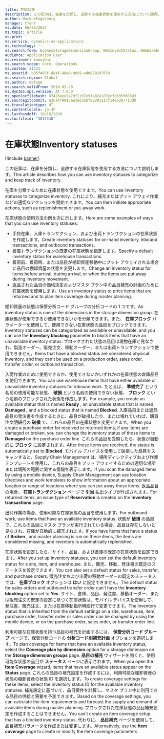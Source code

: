 ```yaml
---
title: 在庫状態
description: この記事は、在庫を分類し、追跡する在庫状態を使用する方法について説明します。
author: MarkusFogelberg
manager: tfehr
ms.date: 06/20/2017
ms.topic: article
ms.prod: ''
ms.service: dynamics-ax-applications
ms.technology: ''
ms.search.form: EcoResStorageDimensionGroup, WHSInventStatus, WHSWarehouseStatusChange
audience: Application User
ms.reviewer: kamaybac
ms.search.scope: Core, Operations
ms.custom: 21331
ms.assetid: b35f495f-de4f-48a0-9d09-4d06781d7650
ms.search.region: Global
ms.author: mafoge
ms.search.validFrom: 2016-02-28
ms.dyn365.ops.version: AX 7.0.0
ms.openlocfilehash: 07426eee2a79f21d7e91a82a1832cfdb35fd8683
ms.sourcegitcommit: a36a4f9915ae3eb36bf8220111cf1486387713d9
ms.translationtype: HT
ms.contentlocale: ja-JP
ms.lasthandoff: 10/16/2020
ms.locfileid: "4017348"
---
```

# <a name="inventory-statuses"></a><span data-ttu-id="074ec-103">在庫状態</span><span class="sxs-lookup"><span data-stu-id="074ec-103">Inventory statuses</span></span>

[!include [banner](../includes/banner.md)]

<span data-ttu-id="074ec-104">この記事は、在庫を分類し、追跡する在庫状態を使用する方法について説明します。</span><span class="sxs-lookup"><span data-stu-id="074ec-104">This article describes how you can use inventory statuses to categorize and keep track of inventory.</span></span>

<span data-ttu-id="074ec-105">在庫を分類するために在庫状態を使用できます。</span><span class="sxs-lookup"><span data-stu-id="074ec-105">You can use inventory statuses to categorize inventory.</span></span> <span data-ttu-id="074ec-106">これにより、補充またはプット アウェイ作業などの適切なアクションを開始できます。</span><span class="sxs-lookup"><span data-stu-id="074ec-106">You can then initiate appropriate actions, such as replenishment or put-away work.</span></span>

<span data-ttu-id="074ec-107">在庫状態の使用方法の例を次に示します。</span><span class="sxs-lookup"><span data-stu-id="074ec-107">Here are some examples of ways that you can use inventory statuses:</span></span>

-   <span data-ttu-id="074ec-108">手持在庫、入庫トランザクション、および出荷トランザクションの在庫状態を作成します。</span><span class="sxs-lookup"><span data-stu-id="074ec-108">Create inventory statuses for on-hand inventory, inbound transactions, and outbound transactions.</span></span>
-   <span data-ttu-id="074ec-109">倉庫トランザクションの既定の在庫状態を指定します。</span><span class="sxs-lookup"><span data-stu-id="074ec-109">Specify a default inventory status for warehouse transactions.</span></span>
-   <span data-ttu-id="074ec-110">着荷前、着荷時、または品目が棚卸資産移動中にプット アウェイされる場合に品目の棚卸資産の状態を変更します。</span><span class="sxs-lookup"><span data-stu-id="074ec-110">Change an inventory status for items before arrival, during arrival, or when the items are put away during inventory movement.</span></span>
-   <span data-ttu-id="074ec-111">返品された品目の価格決定およびマスタ プラン中の品目補充の計画のために在庫状態を使用します。</span><span class="sxs-lookup"><span data-stu-id="074ec-111">Use an inventory status to price items that are returned and to plan item coverage during master planning.</span></span>

<span data-ttu-id="074ec-112">棚卸資産の状態は保管分析コード グループの分析コードの 1 つです。</span><span class="sxs-lookup"><span data-stu-id="074ec-112">An inventory status is one of the dimensions in the storage dimension group.</span></span> <span data-ttu-id="074ec-113">在庫状態が使用できるか使用できないかを分類できます。また、 **在庫ブロック** パラメーターを使用して、使用できない在庫状態の品目をブロックできます。</span><span class="sxs-lookup"><span data-stu-id="074ec-113">Inventory statuses can be categorized as available or unavailable, and you can use the **Inventory blocking** parameter to block items that have an unavailable inventory status.</span></span> <span data-ttu-id="074ec-114">ブロックされた状態の品目は現物在庫と見なされ、製造オーダー、販売注文、移動オーダー、または出荷トランザクションで使用できません。</span><span class="sxs-lookup"><span data-stu-id="074ec-114">Items that have a blocked status are considered physical inventory, and they can't be used on a production order, sales order, transfer order, or outbound transaction.</span></span>

<span data-ttu-id="074ec-115">入荷作業のために使用できるか、使用できないかいずれかの在庫状態の倉庫品目を使用できます。</span><span class="sxs-lookup"><span data-stu-id="074ec-115">You can use warehouse items that have either available or unavailable inventory statuses for inbound work.</span></span> <span data-ttu-id="074ec-116">たとえば、 **準備完了** という名前の使用可能な状態、 **破損** という名前の使用できない状態、 **ブロック** という名前のブロックされた状態を作成します。</span><span class="sxs-lookup"><span data-stu-id="074ec-116">For example, you create an available status that is named **Ready** , an unavailable status that is named **Damaged** , and a blocked status that is named **Blocked**.</span></span> <span data-ttu-id="074ec-117">入庫品目または返品品目の発注書を作成するときに、品目が破損したり、または壊れていれば、購買注文明細行の **破損** で、これらの品目の在庫状態を変更できます。</span><span class="sxs-lookup"><span data-stu-id="074ec-117">When you create a purchase order for received or returned items, if any items are damaged or broken, you can change the inventory status of those items to **Damaged** on the purchase order line.</span></span> <span data-ttu-id="074ec-118">これらの品目を受領したら、状態が自動的に **ブロック** に設定されます。</span><span class="sxs-lookup"><span data-stu-id="074ec-118">After these items are received, the status is automatically set to **Blocked**.</span></span> <span data-ttu-id="074ec-119">モバイル デバイスを使用して破損した品目をスキャンすると、Supply Chain Management は、場所ディレクティブおよび作業テンプレートを使用し、これらの品目をプット アウェイするための適切な場所または場所の範囲に関する情報を表示します。</span><span class="sxs-lookup"><span data-stu-id="074ec-119">If you scan the damaged items by using a mobile device, Supply Chain Management can use location directives and work templates to show information about an appropriate location or range of locations where you can put away those items.</span></span> <span data-ttu-id="074ec-120">返品品目の場合、 **在庫トランザクション** ページで **引当** 払出タイプが作成されます。</span><span class="sxs-lookup"><span data-stu-id="074ec-120">For returned items, an issue type of **Reservation** is created on the **Inventory transactions** page.</span></span>

<span data-ttu-id="074ec-121">出荷作業の場合、使用可能な在庫状態の品目を使用します。</span><span class="sxs-lookup"><span data-stu-id="074ec-121">For outbound work, use items that have an available inventory status.</span></span> <span data-ttu-id="074ec-122">状態が **破損** の品目で、これらの品目にマスタ プランが実行されている場合、品目は存在しないと見なされ、在庫が自動的に補充されます。</span><span class="sxs-lookup"><span data-stu-id="074ec-122">If you have items that have a status of **Broken** , and master planning is run on these items, the items are considered missing, and inventory is automatically replenished.</span></span>

<span data-ttu-id="074ec-123">在庫状態を設定したら、サイト、品目、および倉庫の既定の在庫状態を設定できます。</span><span class="sxs-lookup"><span data-stu-id="074ec-123">After you set up inventory statuses, you can set the default inventory status for a site, item, and warehouse.</span></span> <span data-ttu-id="074ec-124">また、販売、移動、発注書の既定のステータスを設定できます。</span><span class="sxs-lookup"><span data-stu-id="074ec-124">You can also set a default status for sales, transfer, and purchase orders.</span></span> <span data-ttu-id="074ec-125">販売注文および出荷の移動オーダーの既定のステータスでは、 **在庫ブロック** オプションは **はい** に設定できません。</span><span class="sxs-lookup"><span data-stu-id="074ec-125">The default status for sales orders and outbound transfer order can't have the **Inventory blocking** option set to **Yes**.</span></span> <span data-ttu-id="074ec-126">サイト、倉庫、品目、発注書、移動オーダー、または販売注文の既定の設定に基づく在庫状態は、モバイル デバイスを使用して、発注書、販売注文、または在庫移動指示明細行で変更できます。</span><span class="sxs-lookup"><span data-stu-id="074ec-126">The inventory status that is inherited from the default settings on a site, warehouse, item, purchase order, transfer order or sales order can be changed by using the mobile device, or on the purchase order, sales order, or transfer order line.</span></span>

<span data-ttu-id="074ec-127">利用可能な在庫状態を持つ品目の補充を計画するには、 **保管分析コード グループ** ページで、保管分析コードの **分析コード別補充計画** オプションを選択します。</span><span class="sxs-lookup"><span data-stu-id="074ec-127">To plan coverage for items that have an available inventory status, select the **Coverage plan by dimension** option for a storage dimension on the **Storage dimension groups** page.</span></span> <span data-ttu-id="074ec-128">**品目の補充** ウィザードを開くと、使用可能な状態の品目が **ステータス** ページに表示されます。</span><span class="sxs-lookup"><span data-stu-id="074ec-128">When you open the **Item Coverage** wizard, items that have an available status appear on the **Status** page.</span></span> <span data-ttu-id="074ec-129">これらの品目の補充設定を作成するには、利用可能な棚卸資産の状態の棚卸資産の状態 ID を選択します。</span><span class="sxs-lookup"><span data-stu-id="074ec-129">To create coverage settings for these items, select the inventory status ID for the available inventory statuses.</span></span> <span data-ttu-id="074ec-130">補充設定に基づいて、品目要件を計算し、マスタ プラン中に利用できる品目の供給と需要を予測できます。</span><span class="sxs-lookup"><span data-stu-id="074ec-130">Based on the coverage settings, you can calculate the item requirements and forecast the supply and demand of available items during master planning.</span></span> <span data-ttu-id="074ec-131">ブロックされた在庫状態の品目補充設定を作成することはできません。</span><span class="sxs-lookup"><span data-stu-id="074ec-131">You can't create an item coverage setup that has a blocked inventory status.</span></span> <span data-ttu-id="074ec-132">代わりに、 **品目補充** ページを使用して、品目補充パラメータを作成または変更します。</span><span class="sxs-lookup"><span data-stu-id="074ec-132">Alternatively, use the **Item coverage** page to create or modify the item coverage parameters.</span></span>
